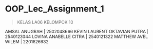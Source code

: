 # OOP_Lec_Assignment_1

> KELAS LA06
KELOMPOK 10

AMSAL ANUGRAH | 2502048666
KEVIN LAURENT OKTAVIAN PUTRA | 2540123044
LOVINA ANABELLE CITRA | 2540121322
MATTHEW AVEL WILEM | 2201826632
